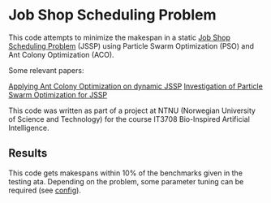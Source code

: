 # Job Shop Scheduling Problem

This code attempts to minimize the makespan in a static [Job Shop Scheduling Problem](https://en.wikipedia.org/wiki/Job_shop_scheduling) (JSSP) using Particle Swarm Optimization (PSO) and Ant Colony Optimization (ACO).

Some relevant papers:

  [Applying Ant Colony Optimization on dynamic JSSP](https://www.researchgate.net/publication/220650606_Applying_Ant_Colony_Optimisation_ACO_algorithm_to_dynamic_job_shop_scheduling_problems)
  [Investigation of Particle Swarm Optimization for JSSP](https://ieeexplore.ieee.org/document/4344618)

This code was written as part of a project at NTNU (Norwegian University of Science and Technology) for the course IT3708 Bio-Inspired Artificial Intelligence.

## Results

This code gets makespans within 10% of the benchmarks given in the testing ata.
Depending on the problem, some parameter tuning can be required (see [config](/resources/config.properties)).